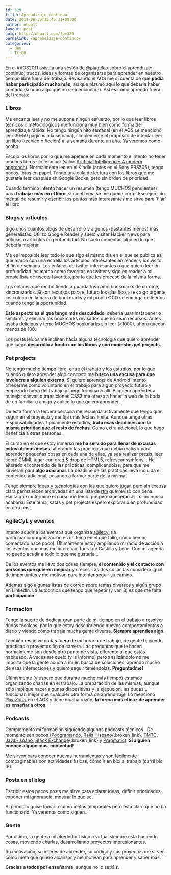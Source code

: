 ```yaml
---
id: 329
title: Aprendizaje continuo
date: 2011-06-30T12:45:31+00:00
author: nhpatt
layout: post
guid: http://nhpatt.com/?p=329
permalink: /aprendizaje-continuo/
categories:
  - dev
  - TL;DR
---
```

En el #AOS2011 asistí a una sesión de [@plagelao](https://twitter.com/plagelao) sobre el aprendizaje continuo, trucos, ideas y formas de organizarse para aprender en nuestro tiempo libre fuera del trabajo. Revisando el AOS me di cuenta de que **podía haber participado mucho más**, así que plasmo aquí lo que debería haber contado (si hubo algo que no se mencionara). Así es cómo aprendo fuera del trabajo:

### Libros

Me encanta leer y no me supone ningún esfuerzo, por lo que leer libros técnicos o metodológicos me funciona muy bien cómo forma de aprendizaje rápida. No tengo ningún hito semanal (en el AOS se mencionó leer 30-50 páginas a la semana), simplemente el propósito de intentar leer un libro (técnico o ficción) a la semana durante un año. Ya veremos como acaba.

Escojo los libros por lo que me apetece en cada momento e intento no tener muchos libros sin terminar (salvo [Artificial Intelligence: A modern approach](http://books.google.es/books?id=8jZBksh-bUMC)). Normalmente leo en el Kindle (antes en el Sony PRS505), tengo pocos libros en papel. Tengo una cola de lectura con los libros que me gustaría leer después en Google Books, pero sin orden de prioridad.

Cuando termino intento hacer un resumen (tengo MUCHOS pendientes) para **trabajar más en el libro**, si no el tema se me queda corto. Ese ejercicio mental de resumir y escribir los puntos más interesantes me sirve para &#8216;fijar&#8217; el libro.

### Blogs y artículos

Sigo unos cuantos blogs de desarrollo y algunos (bastantes menos) más generalistas. Utilizo Google Reader y suelo visitar Hacker News para noticias o artículos en profundidad. No suelo comentar, algo en lo que debería mejorar.

Me es imposible leer todo lo que sigo el mismo día en el que se publica así que marco con una estrella los artículos interesantes en reader y los visito el fin de semana. Los enlaces de twitter interesantes o que quiero leer en profundidad les marco como favoritos en twitter y sigo en reader a mi propia lista de tweets favoritos, por lo que les proceso de la misma forma.

Los enlaces que recibo tiendo a guardarlos como bookmarks de chrome, sincronizados. Si son recursos para el futuro los clasifico, si es algo urgente los coloco en la barra de bookmarks y mi propio OCD se encarga de leerlos cuando tengo la oportunidad.

**Este aspecto es el que tengo más descuidado**, debería usar Instapaper o similares y eliminar los bookmarks revisados que no sean recursos. Antes usaba [delicious](https://delicious.com/) y tenía MUCHOS bookmarks sin leer (>1000), ahora quedan menos de 100.

Los posts leídos me inclinan hacia alguna tecnología que quiero aprender que luego **desarrollo a fondo con los libros y con modestos pet projects**.

### Pet projects

No tengo mucho tiempo libre, entre el trabajo y los estudios, por lo que cuando quiero aprender algo concreto me **busco una excusa para que involucre a alguien externo**. Si quiero aprender de Android intento ofrecerme como voluntario en el trabajo para algún proyecto futuro y empezarlo fuera del trabajo y luego terminarlo allí. Si quiero aprender a manejar canvas o transiciones CSS3 me ofrezo a hacer la web de la boda de un familiar u amigo y aplico lo que quiero aprender.

De esta forma la tercera persona me recuerda activamente que tengo que seguir en el proyecto y me fija unas fechas límite. Aunque tenga otras responsabilidades, típicamente estudios, **trato esas deadlines con la misma prioridad que el resto de fechas**. Como extra adicional, lo que hago beneficia a otras personas.

El curso en el que estoy inmerso **me ha servido para llenar de excusas estos últimos meses**, alterando las prácticas que debía realizar para aprender pequeñas cosas en cada una de ellas, ya sea realizar prezis, leer sobre CMMI, jugar con drag & drop de HTML5, refrescar symfony&#8230; He alterado el contenido de las prácticas, complicándolas, para que me sirvieran para **algo adicional**. La deadline de las prácticas lleva incluida el contenido adicional, pasando a formar parte de la misma.

Tengo siempre ideas y tecnologías con las que quiero jugar, pero sin excusa clara permanecen archivadas en una lista de [rtm](http://www.rememberthemilk.com/) que reviso con pena. Hasta que no termine el curso me temo que permanecerán allí, si no nunca acabaría. Este tema, katas y pet projects espero explorarlo en profundidad en otro post.

### AgileCyL y eventos

Intento acudir a los eventos que organiza [agilecyl](http://agilecyl.org/) (la participación/organización es un tema en el que fallo, cómo hemos comentado hace poco). Últimamente estoy ampliando mi radio de acción a los eventos que más me interesan, fuera de Castilla y León. Con mi agenda no puedo acudir a todo lo que me gustaría&#8230;

De los eventos me llevo dos cosas siempre, **el contenido y el contacto con personas que quieren mejorar** y crecer. Las dos cosas las considero igual de importantes y me motivan para intentar seguir su camino.

Además sigo algunas listas de correo sobre temas diversos y algún grupo en LinkedIn. La autocrítica que tengo que repetir (y van 3) es que me falta **participación**.

### Formación

Tengo la suerte de dedicar gran parte de mi tiempo en el trabajo a resolver dudas técnicas, por lo que estoy descubriendo nuevos comportamientos a diario y viendo cómo trabaja mucha gente diversa. **Siempre aprendes algo**.

También resuelvo dudas fuera de mi horario de trabajo, de gente haciendo prácticas o proyectos fin de carrera. Las preguntas que te hacen normalmente son desde otro punto de vista, diferente al que estás habituado. A veces me quejo (y le informo) pero analizándolo no me importa que la gente acuda a mi en busca de soluciones, aprendo mucho de esas interacciones y quiero seguir teniéndolas. **Preguntadme!**

Últimamente (y espero que durante mucho más tiempo) estamos organizando charlas en el trabajo. La preparación de las mismas, aunque sólo implique hacer algunas diapositivas y la ejecución, las dudas&#8230; funcionan mejor que cualquier otra forma de aprendizaje. Lo mencionó [@xav1uzz](https://twitter.com/xav1uzz) en el AOS y tiene mucha razón, **la forma más eficaz de aprender es enseñar a otros**.

### Podcasts

Complemento mi formación siguiendo algunos podcasts técnicos . De momento son pocos ([Podgramando](https://twitter.com/podgramando), [Rails Hispano](http://railshispano.es/){.broken_link}, [TMTC](http://teachmetocode.com/podcast/), [JavaHispano](http://feeds2.feedburner.com/JHPodcasts), [Stack Exchange](http://blog.stackoverflow.com/category/podcasts/){.broken_link} y [Pragmatic](https://pragprog.com/podcasts)). **Si alguien conoce alguno más, comentad!**

Me sirven para conocer nuevas herramientas y son fácilmente compaginables con actividades físicas, cómo ir en bici al trabajo (carril bici :P).

### Posts en el blog

Escribir estos pocos posts me sirve para aclarar ideas, definir prioridades, [exponer mi ignorancia](http://www.oreilly.com/ofps/), [mostrar lo que se](http://www.oreilly.com/ofps/).

Al principio quise tomarlo como metas temporales pero está claro que no ha funcionado. Ya veremos como siguen&#8230;

### Gente

Por último, la gente a mi alrededor físico o virtual siempre está haciendo cosas, moviendo charlas, desarrollando proyectos impresionantes.

Su motivación, su interés de aprender, su código y sus proyectos me sirven cómo meta que quiero alcanzar y me motivan para aprender y saber más.

**Gracias a todos por enseñarme**, aunque no lo sepáis.

